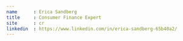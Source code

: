```yaml
---
name      : Erica Sandberg	
title     : Consumer Finance Expert
site      : cr
linkedin  : https://www.linkedin.com/in/erica-sandberg-65b40a2/
---
```

